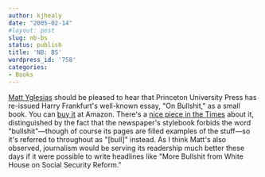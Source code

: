 ```yaml
---
author: kjhealy
date: "2005-02-14"
#layout: post
slug: nb-bs
status: publish
title: 'NB: BS'
wordpress_id: '758'
categories:
- Books
---
```


[Matt Yglesias](http://yglesias.typepad.com/matthew/2005/02/hiatt_on_social.html) should be pleased to hear that Princeton University Press has re-issued Harry Frankfurt's well-known essay, "On Bullshit," as a small book. You can [buy it](http://www.amazon.com/exec/obidos/ASIN/0691122946/kieranhealysw-20/ref=nosim/) at Amazon. There's a [nice piece in the Times](http://www.nytimes.com/2005/02/14/books/14bull.html?ex=1266123600&en=32440f7c34fc8b0e&ei=5090&partner=rssuserland) about it, distinguished by the fact that the newspaper's stylebook forbids the word "bullshit"—though of course its pages are filled examples of the stuff—so it's referred to throughout as "[bull]" instead. As I think Matt's also observed, journalism would be serving its readership much better these days if it were possible to write headlines like "More Bullshit from White House on Social Security Reform."
